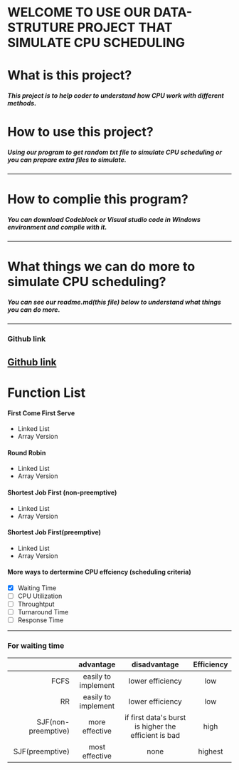 # WELCOME TO USE OUR DATA-STRUTURE PROJECT THAT SIMULATE CPU SCHEDULING 

# What is this project?
##### This project is to help coder to understand how CPU work with different methods.
# How to use this project?
##### Using our program to get random txt file to simulate CPU scheduling or you can prepare extra files to simulate.
----
# How to complie this program?
##### You can download Codeblock or Visual studio code in Windows environment and complie with it.
----
# What things we can do more to simulate CPU scheduling?
##### You can see our readme.md(this file) below to understand what things you can do more.
----
###  Github link
[Github link](https://github.com/abc05412/simulate-the-CPU-scheduling "Github linker")
----
# Function List
#### First Come First Serve
+ Linked List
+ Array Version
#### Round Robin
+ Linked List
+ Array Version
#### Shortest Job First (non-preemptive)
+ Linked List
+ Array Version
#### Shortest Job First(preemptive)
+ Linked List
+ Array Version

#### More ways to dertermine CPU effciency (scheduling criteria) 

- [x] Waiting Time
- [ ] CPU Utilization
- [ ] Throughtput
- [ ] Turnaround Time
- [ ] Response Time
----

### For waiting time 

|             | advantage  |  disadvantage  | Efficiency|
| -----:  | :----:  |  :----:  |  :----:  |
| FCFS  |  easily to implement   | lower efficiency |low |
| RR     |   easily to implement |   lower efficiency  |low |
| SJF(non-preemptive)  |  more effective | if first data&apos;s burst is higher the efficient is bad |   high|
| SJF(preemptive)  |   most effective    |  none | highest|

